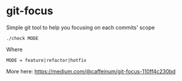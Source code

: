 # git-focus
Simple git tool to help you focusing on each commits' scope

    ./check MODE

Where

    MODE = feature|refactor|hotfix

More here:
https://medium.com/@caffeinum/git-focus-110ff4c230bd


